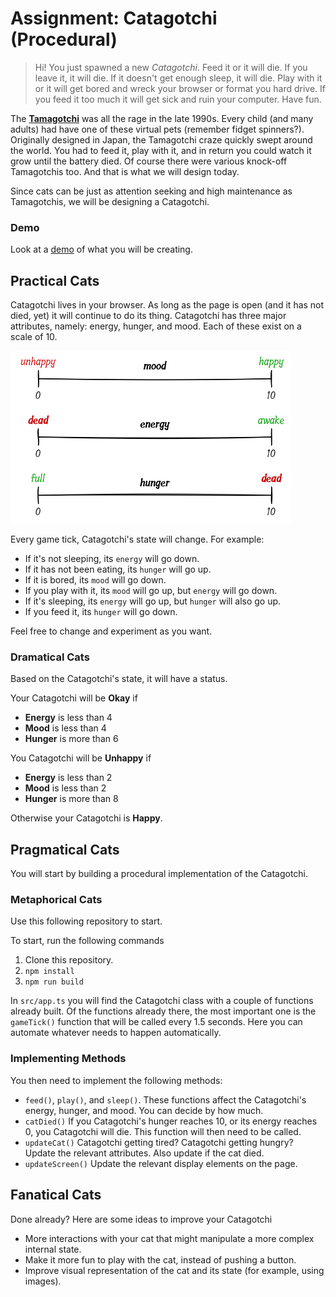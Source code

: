 # Assignment: Catagotchi (Procedural)

> Hi! You just spawned a new *Catagotchi*. Feed it or it will die. If you leave it, it will die. If it doesn't get enough sleep, it will die. Play with it or it will get bored and wreck your browser or format you hard drive. If you feed it too much it will get sick and ruin your computer. Have fun.

The **[Tamagotchi](https://en.wikipedia.org/wiki/Tamagotchi)** was all the rage in the late 1990s. Every child (and many adults) had have one of these virtual pets (remember fidget spinners?). Originally designed in Japan, the Tamagotchi craze quickly swept around the world. You had to feed it, play with it, and in return you could watch it grow until the battery died. Of course there were various knock-off Tamagotchis too. And that is what we will design today.

Since cats can be just as attention seeking and high maintenance as Tamagotchis, we will be designing a Catagotchi.

### Demo
Look at a [demo](https://hz-hbo-ict.github.io/ts-catagotchi/) of what you will be creating.

## Practical Cats

Catagotchi lives in your browser. As long as the page is open (and it has not died, yet) it will continue to do its thing. Catagotchi has three major attributes, namely: energy, hunger, and mood. Each of these exist on a scale of 10. 

![catagotchi-scales.png](assets/catagotchi-scales.png)

Every game tick, Catagotchi's state will change. For example:

- If it's not sleeping, its `energy` will go down.
- If it has not been eating, its `hunger` will go up.
- If it is bored, its `mood` will go down.
- If you play with it, its `mood` will go up, but `energy` will go down.
- If it's sleeping, its `energy` will go up, but `hunger` will also go up.
- If you feed it, its `hunger` will go down.

Feel free to change and experiment as you want.

### Dramatical Cats 
Based on the Catagotchi's state, it will have a status.

Your Catagotchi will be **Okay** if 
 - **Energy** is less than 4
 - **Mood** is less than 4
 - **Hunger** is more than 6

You Catagotchi will be **Unhappy** if
 - **Energy** is less than 2
 - **Mood** is less than 2
 - **Hunger** is more than 8

Otherwise your Catagotchi is **Happy**.

## Pragmatical Cats

You will start by building a procedural implementation of the Catagotchi.

### Metaphorical Cats

Use this following repository to start.

To start, run the following commands

1. Clone this repository.
2. `npm install`
3. `npm run build`

In `src/app.ts` you will find the Catagotchi class with a couple of functions already built. Of the functions already there, the most important one is the `gameTick()` function that will be called every 1.5 seconds. Here you can automate whatever needs to happen automatically. 

### Implementing Methods

You then need to implement the following methods:

- `feed()`, `play()`, and `sleep()`. These functions affect the Catagotchi's energy, hunger, and mood. You can decide by how much.
- `catDied()` If you Catagotchi's hunger reaches 10, or its energy reaches 0, you Catagotchi will die. This function will then need to be called.
- `updateCat()` Catagotchi getting tired? Catagotchi getting hungry? Update the relevant attributes. Also update if the cat died.
- `updateScreen()`  Update the relevant display elements on the page.

## Fanatical Cats

Done already? Here are some ideas to improve your Catagotchi
- More interactions with your cat that might manipulate a more complex internal state.
- Make it more fun to play with the cat, instead of pushing a button.
- Improve visual representation of the cat and its state (for example, using images).